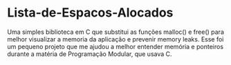 # Lista-de-Espacos-Alocados
Uma simples biblioteca em C que substitui as funções malloc() e free() para melhor visualizar a memoria da aplicação e prevenir memory leaks.
Esse foi um pequeno projeto que me ajudou a melhor entender memória e ponteiros durante a matéria de Programação Modular, que usava C.


